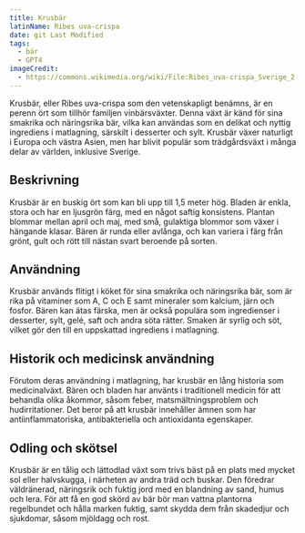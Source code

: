 ```yaml
---
title: Krusbär
latinName: Ribes uva-crispa
date: git Last Modified
tags:
  - bär
  - GPT4
imageCredit:
  - https://commons.wikimedia.org/wiki/File:Ribes_uva-crispa_Sverige_2.JPG
---
```


Krusbär, eller Ribes uva-crispa som den vetenskapligt benämns, är en perenn ört som tillhör familjen vinbärsväxter. Denna växt är känd för sina smakrika och näringsrika bär, vilka kan användas som en delikat och nyttig ingrediens i matlagning, särskilt i desserter och sylt. Krusbär växer naturligt i Europa och västra Asien, men har blivit populär som trädgårdsväxt i många delar av världen, inklusive Sverige.

## Beskrivning

Krusbär är en buskig ört som kan bli upp till 1,5 meter hög. Bladen är enkla, stora och har en ljusgrön färg, med en något saftig konsistens. Plantan blommar mellan april och maj, med små, gulaktiga blommor som växer i hängande klasar. Bären är runda eller avlånga, och kan variera i färg från grönt, gult och rött till nästan svart beroende på sorten.

## Användning

Krusbär används flitigt i köket för sina smakrika och näringsrika bär, som är rika på vitaminer som A, C och E samt mineraler som kalcium, järn och fosfor. Bären kan ätas färska, men är också populära som ingredienser i desserter, sylt, gelé, saft och andra söta rätter. Smaken är syrlig och söt, vilket gör den till en uppskattad ingrediens i matlagning.

## Historik och medicinsk användning

Förutom deras användning i matlagning, har krusbär en lång historia som medicinalväxt. Bären och bladen har använts i traditionell medicin för att behandla olika åkommor, såsom feber, matsmältningsproblem och hudirritationer. Det beror på att krusbär innehåller ämnen som har antiinflammatoriska, antibakteriella och antioxidanta egenskaper.

## Odling och skötsel

Krusbär är en tålig och lättodlad växt som trivs bäst på en plats med mycket sol eller halvskugga, i närheten av andra träd och buskar. Den föredrar väldränerad, näringsrik och fuktig jord med en blandning av sand, humus och lera. För att få en god skörd av bär bör man vattna plantorna regelbundet och hålla marken fuktig, samt skydda dem från skadedjur och sjukdomar, såsom mjöldagg och rost.
